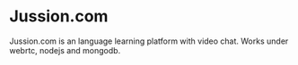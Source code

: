 # Jussion.com
Jussion.com is an language learning platform with video chat. Works under webrtc, nodejs and mongodb.
